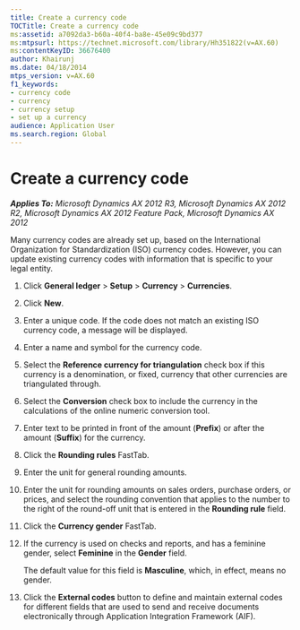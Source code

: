 ```yaml
---
title: Create a currency code
TOCTitle: Create a currency code
ms:assetid: a7092da3-b60a-40f4-ba8e-45e09c9bd377
ms:mtpsurl: https://technet.microsoft.com/library/Hh351822(v=AX.60)
ms:contentKeyID: 36676400
author: Khairunj
ms.date: 04/18/2014
mtps_version: v=AX.60
f1_keywords:
- currency code
- currency
- currency setup
- set up a currency
audience: Application User
ms.search.region: Global
---
```


# Create a currency code 


_**Applies To:** Microsoft Dynamics AX 2012 R3, Microsoft Dynamics AX 2012 R2, Microsoft Dynamics AX 2012 Feature Pack, Microsoft Dynamics AX 2012_

Many currency codes are already set up, based on the International Organization for Standardization (ISO) currency codes. However, you can update existing currency codes with information that is specific to your legal entity.

1.  Click **General ledger** \> **Setup** \> **Currency** \> **Currencies**.

2.  Click **New**.

3.  Enter a unique code. If the code does not match an existing ISO currency code, a message will be displayed.

4.  Enter a name and symbol for the currency code.

5.  Select the **Reference currency for triangulation** check box if this currency is a denomination, or fixed, currency that other currencies are triangulated through.

6.  Select the **Conversion** check box to include the currency in the calculations of the online numeric conversion tool.

7.  Enter text to be printed in front of the amount (**Prefix**) or after the amount (**Suffix**) for the currency.

8.  Click the **Rounding rules** FastTab.

9.  Enter the unit for general rounding amounts.

10. Enter the unit for rounding amounts on sales orders, purchase orders, or prices, and select the rounding convention that applies to the number to the right of the round-off unit that is entered in the **Rounding rule** field.

11. Click the **Currency gender** FastTab.

12. If the currency is used on checks and reports, and has a feminine gender, select **Feminine** in the **Gender** field.
    
    The default value for this field is **Masculine**, which, in effect, means no gender.

13. Click the **External codes** button to define and maintain external codes for different fields that are used to send and receive documents electronically through Application Integration Framework (AIF).

  


